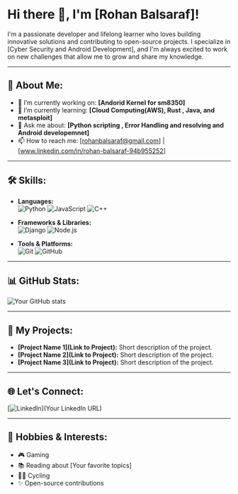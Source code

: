 # Hi there 👋, I'm [Rohan Balsaraf]!

I'm a passionate developer and lifelong learner who loves building innovative solutions and contributing to open-source projects. I specialize in [Cyber Security and Android Development], and I'm always excited to work on new challenges that allow me to grow and share my knowledge.

---

## 🌟 About Me:

- 🔭 I’m currently working on: **[Andorid Kernel for sm8350]**
- 🌱 I’m currently learning: **[Cloud Computing(AWS), Rust , Java, and metasploit]**
- 💬 Ask me about: **[Python scripting , Error Handling and resolving and Android developemnet]**
- 📫 How to reach me: [rohanbalsaraf@gmail.com] | [www.linkedin.com/in/rohan-balsaraf-94b955252]

---

## 🛠️ Skills:

- **Languages:**  
  ![Python](https://img.shields.io/badge/-Python-000?&logo=Python)
  ![JavaScript](https://img.shields.io/badge/-JavaScript-000?&logo=JavaScript)
  ![C++](https://img.shields.io/badge/-C++-000?&logo=C%2B%2B)

- **Frameworks & Libraries:**  
  ![Django](https://img.shields.io/badge/-Django-000?&logo=Django)
  ![Node.js](https://img.shields.io/badge/-Node.js-000?&logo=Node.js)

- **Tools & Platforms:**  
  ![Git](https://img.shields.io/badge/-Git-000?&logo=Git)
  ![GitHub](https://img.shields.io/badge/-GitHub-000?&logo=GitHub)

---

## 📊 GitHub Stats:

![Your GitHub stats](https://github-readme-stats.vercel.app/api?username=yourusername&show_icons=true&theme=radical)

---

## 🚀 My Projects:

- **[Project Name 1](Link to Project):** Short description of the project.
- **[Project Name 2](Link to Project):** Short description of the project.
- **[Project Name 3](Link to Project):** Short description of the project.

---

## 🌐 Let's Connect:

[![LinkedIn](www.linkedin.com/in/rohan-balsaraf-94b955252)](Your LinkedIn URL)

---

## 🎨 Hobbies & Interests:

- 🎮 Gaming
- 📚 Reading about [Your favorite topics]
- 🚴‍♂️ Cycling
- ✨ Open-source contributions
